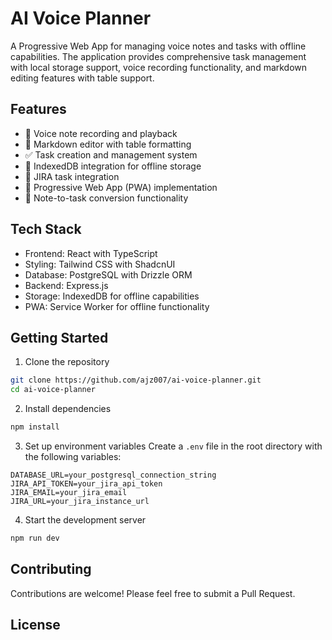# AI Voice Planner

A Progressive Web App for managing voice notes and tasks with offline capabilities. The application provides comprehensive task management with local storage support, voice recording functionality, and markdown editing features with table support.

## Features

- 🎤 Voice note recording and playback
- 📝 Markdown editor with table formatting
- ✅ Task creation and management system
- 💾 IndexedDB integration for offline storage
- 🔄 JIRA task integration
- 📱 Progressive Web App (PWA) implementation
- 🔄 Note-to-task conversion functionality

## Tech Stack

- Frontend: React with TypeScript
- Styling: Tailwind CSS with ShadcnUI
- Database: PostgreSQL with Drizzle ORM
- Backend: Express.js
- Storage: IndexedDB for offline capabilities
- PWA: Service Worker for offline functionality

## Getting Started

1. Clone the repository
```bash
git clone https://github.com/ajz007/ai-voice-planner.git
cd ai-voice-planner
```

2. Install dependencies
```bash
npm install
```

3. Set up environment variables
Create a `.env` file in the root directory with the following variables:
```
DATABASE_URL=your_postgresql_connection_string
JIRA_API_TOKEN=your_jira_api_token
JIRA_EMAIL=your_jira_email
JIRA_URL=your_jira_instance_url
```

4. Start the development server
```bash
npm run dev
```

## Contributing

Contributions are welcome! Please feel free to submit a Pull Request.

## License


